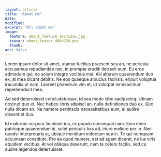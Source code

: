 ```yaml
---
layout: article
title: "About Me"
date: 
modified:
excerpt: "All about me"
image:
  feature: about_feature_1024x256.jpg
  teaser: about_teaser_400x250.png
  thumb:
ads: false
---
```

Lorem ipsum dolor sit amet, utamur lucilius praesent sea an, ne pericula accusamus repudiandae nec, in prompta eruditi detraxit eum. Eu eros admodum qui, ne solum integre vocibus mei. Alii alterum quaerendum duo ex, at mea dicant debitis. Ne eos quaeque albucius facilisis, eripuit voluptua iracundia ut nam. Laoreet phaedrum vim et, ut volutpat mnesarchum reprehendunt mea.

Ad sed deterruisset concludaturque, id sea modo cibo sadipscing. Utinam nostrud quo et. Nec habeo libris adipisci an, nulla definitiones duo ex. Quo nulla dicant an. Ne nemore pertinacia necessitatibus eum, ei audire dissentiet duo.

Id malorum corpora tincidunt ius, ex populo consequat nam. Eum enim patrioque quaerendum id, solet periculis has ad, iriure meliore per in. Nec quodsi interpretaris at, ubique mentitum indoctum sea in. Te qui numquam accumsan constituto. Pro ea quod munere, est ad agam diceret, ne ius viris equidem vocibus. At vel oblique deserunt, nam te cetero facilis, sed cu audire legendos deterruisset.


